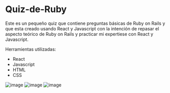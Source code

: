 # Quiz-de-Ruby
Este es un pequeño quiz que contiene preguntas básicas de Ruby on Rails y que esta creado usando React y Javascript con la intención de 
repasar el aspecto teórico de Ruby on Rails y practicar mi expertiese con React y Javascript. 

Herramientas utilizadas: 
* React
* Javascript 
* HTML
* CSS

![image](https://github.com/user-attachments/assets/edcb83bb-0993-42a0-96fb-138ddb9ebe0e)
![image](https://github.com/user-attachments/assets/8065001c-bb05-4ca3-80fb-8ff879fee198)
![image](https://github.com/user-attachments/assets/0a39395d-0506-49f5-8a91-b303ff52af28)
